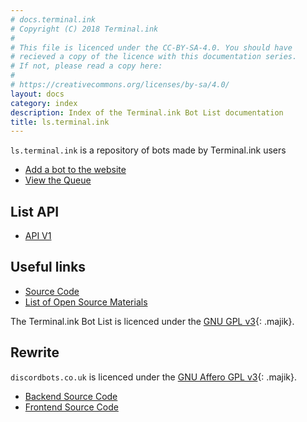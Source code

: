 ```yaml
---
# docs.terminal.ink
# Copyright (C) 2018 Terminal.ink
#
# This file is licenced under the CC-BY-SA-4.0. You should have
# recieved a copy of the licence with this documentation series.
# If not, please read a copy here:
#
# https://creativecommons.org/licenses/by-sa/4.0/
layout: docs
category: index
description: Index of the Terminal.ink Bot List documentation
title: ls.terminal.ink
---
```


`ls.terminal.ink` is a repository of bots made by Terminal.ink users

- [Add a bot to the website](https://ls.terminal.ink/bot/add)
- [View the Queue](https://ls.terminal.ink/list/queue)

## List API
- [API V1](v1)

## Useful links

- [Source Code](https://github.com/Terminal/ls.terminal.ink/tree/archive-pugjs)
- [List of Open Source Materials](opensource)

The Terminal.ink Bot List is licenced under the [GNU GPL v3](https://www.gnu.org/licenses/gpl-3.0.en.html){: .majik}.

## Rewrite
`discordbots.co.uk` is licenced under the [GNU Affero GPL v3](https://www.gnu.org/licenses/agpl.html){: .majik}.

- [Backend Source Code](https://github.com/Terminal/ls.terminal.ink)
- [Frontend Source Code](https://github.com/Terminal/bots.terminal.ink)
